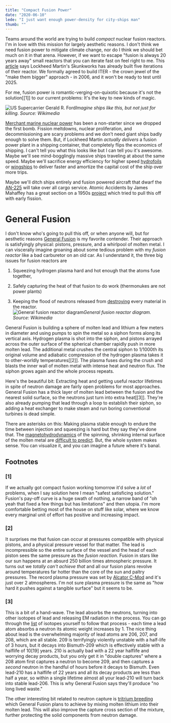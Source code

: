 ```yaml
---
title: "Compact Fusion Power"
date: "2020-06-10"
lede: "I just want enough power-density for city-ships man"
thumb: ""
---
```

Teams around the world are trying to build _compact_ nuclear fusion reactors. I'm in love with this
mission for largely aesthetic reasons. I don't think we need fusion power to mitigate climate change, nor
do I think we should bet much on it in that arena. However, if we want to escape "fusion is always 20 years
away" small reactors that you can iterate fast on feel right to me. This [article](https://www.thedrive.com/the-war-zone/29074/skunk-works-exotic-fusion-reactor-program-moves-forward-with-larger-more-powerful-design) says
Lockheed Martin's Skunkworks has already built five iterations of their reactor. We formally agreed to build
ITER - the crown jewel of the "make them bigger" approach - in 2006, and it won't be ready to test until 2025.


For me, fusion power is romantic-verging-on-quixotic because it's not the solution\[[1]\] to our current problems: It's the
key to new kinds of magic.

![US Supercarrier Gerald R. Ford](/images/carrier-small.jpeg)*Imagine ships like this, but not just for killing. Source: Wikimedia*

[Merchant marine nuclear power](https://en.wikipedia.org/wiki/Nuclear_marine_propulsion#Merchant_ships) has been a non-starter since we dropped the first bomb. Fission meltdowns, nuclear proliferation, and decommissioning are scary problems and we don't need giant ships badly enough to solve them. But, if Lockheed Martin _actually delivers_ a fusion power plant in a shipping container, that completely flips the economics of shipping. I can't tell you what this looks like but I can tell you it's awesome. Maybe we'll see mind-bogglingly massive ships traveling at about the same speed. Maybe we'll sacrifice energy efficiency for higher speed [hydrofoils](https://en.wikipedia.org/wiki/Hydrofoil) or [wingships](https://en.wikipedia.org/wiki/Ground-1effect_vehicle) to deliver faster and amortize the capital cost of the ship over more trips.

Maybe we'll ditch ships entirely and fusion powered aircraft that dwarf the [AN-225](https://en.wikipedia.org/wiki/Antonov_An-225_Mriya) will take over
all cargo service. Atomic Accidents by James Mahaffey has a great section on a 1950s [project](https://en.wikipedia.org/wiki/Nuclear-powered_aircraft#NEPA_and_ANP) which tried to pull this off with early fission.

# **General Fusion**

I don't know who's going to pull this off, or when anyone will, but for aesthetic reasons [General Fusion](https://generalfusion.com/technology-magnetized-target-fusion/) is my favorite contender. Their approach is satisfyingly physical: pistons, pressure, and a whirlpool of molten metal. I can viscerally imagine groaning about some tedious problem with my _fusion reactor_ like a bad carburetor on an old car. As I understand it, the three big issues for fusion reactors are 

1) Squeezing hydrogen plasma hard and hot enough that the atoms fuse together, 

2) Safely capturing the heat of that fusion to do work (thermonukes are not power plants)

3) Keeping the flood of neutrons released from [destroying](https://en.wikipedia.org/wiki/Neutron_radiation#Effects_on_materials) every material in the reactor.   
![General fusion reactor diagram](/images/general-fusion.png)*General fusion reactor diagram. Source: Wikimedia*

General Fusion is building a sphere of molten lead and lithium a few meters in diameter and using pumps to spin the metal so a siphon
forms along its vertical axis. Hydrogen plasma is shot into the siphon, and pistons arrayed across the outer surface of the spherical
chamber rapidly push in more molten lead. The additional metal crushes the central siphon to 1/1000th its original volume and adiabatic 
compression of the hydrogen plasma takes it to other-worldly temperatures\[[2]\]. The plasma fuses during the crush and blasts
the inner wall of molten metal with intense heat and neutron flux. The siphon grows again and the whole process repeats.

Here's the beautiful bit: Extracting heat and getting useful reactor lifetimes in spite of neutron damage are
fairly open problems for most approaches. General Fusion has a thick layer of molten lead between the fusion and the nearest solid
surface, so the neutrons just turn into extra heat\[[3]\]. They're also already pumping that lead through a loop to establish their
siphon, so adding a heat exchanger to make steam and run boring conventional turbines is dead simple. 

There are asterisks on this: Making plasma stable enough to endure the time between injection and squeezing is hard but they say they've
done that. The [magnetohydrodynamics](https://xkcd.com/1851/) of the spinning, shrinking internal surface of the molten metal
are [difficult to predict](https://generalfusion.com/2018/11/modeling-highly-unsteady-current-driven-liquid-metal-free-surface-mhd-flows/). But, the whole system makes sense. You can visualize it, and you can imagine
a future where it's banal.

## **Footnotes**

### \[1\]
If we actually got compact fusion working tomorrow it'd solve a _lot_ of problems, when I say solution here I mean
"safest satisficing solution." Fusion's pay-off curve is a huge swath of nothing, a narrow band of "oh yeah that fixed a
few things but has limitations" and then utopia. I'm more comfortable betting most of the house on stuff like solar,
where we know every marginal unit of effort has positive and increasing impact.

### \[2\]
It surprises me that fusion can occur at pressures compatible with physical pistons, and a physical pressure vessel for that matter.
The lead is incompressible so the entire surface of the vessel and the head of each piston sees the same pressure as the _fusion reaction_.
Fusion in stars like our sun happens at an absurd 250 billion times atmospheric pressure. It turns out we _totally can't achieve that_ and
all our fusion plans revolve around temperatures far hotter than the core of the sun and paltry pressures. The record plasma pressure was set
by [Alcator C-Mod](https://www.psfc.mit.edu/news/2016/pressure-record-faq#q_4_6) and it's just over 2 atmospheres. I'm
not sure plasma pressure is the same as "how hard it pushes against a tangible surface" but it seems to be.

### \[3\]
This is a bit of a hand-wave. The lead absorbs the neutrons, turning into other isotopes of lead and releasing EM radiation in the process.
You can go through the [list](https://en.wikipedia.org/wiki/Isotopes_of_lead) of isotopes yourself to follow that process - each time a lead atom absorbs a neutron
its atomic weight increases by 1. The nice thing about lead is the overwhelming majority of lead atoms are 206, 207, and 208, which are all
stable. 209 is terrifyingly violently unstable with a half-life of 3 hours, but it decays into Bismuth-209 which is effectively
stable with a halflife of 10\[19\] years. 210 is actually bad with a 22 year halflife and worrying decay products, but you only get
it in "double captures" where a 208 atom first captures a neutron to become 209, and then captures a _second_ neutron in the handful
of hours before it decays to Bismuth. Even lead-210 has a halflife of 22 years and all its decay products are less than half a year, so within
a single lifetime almost all your lead-210 will turn back into stable lead-206. This is why General Fusion says they'll produce "no long lived waste."

The other interesting bit related to neutron capture is [tritrium breeding](https://en.wikipedia.org/wiki/Breeding_blanket) which General
Fusion plans to achieve by mixing molten lithium into their molten lead. This will also improve the capture cross section of the mixture, further
protecting the solid components from neutron damage. 
